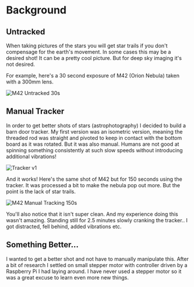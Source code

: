 # Background

## Untracked
When taking pictures of the stars you will get star trails if you don't compensage for the earth's movement.  In some cases this may be a desired shot!  It can be a pretty cool picture.  But for deep sky imaging it's not desired.

For example, here's a 30 second exposure of M42 (Orion Nebula) taken with a 300mm lens.

![M42 Untracked 30s](../images/M42-untracked-30s.jpg)

## Manual Tracker 
In order to get better shots of stars (astrophotography) I decided to build a barn door tracker.  My first version was an isometric version, meaning the threaded rod was straight and pivoted to keep in contact with the bottom board as it was rotated.  But it was also manual.  Humans are not good at spinning something consistently at such slow speeds without introducing additional vibrations!

![Tracker v1](../images/tracker-v1.jpg)

And it works!  Here's the same shot of M42 but for 150 seconds using the tracker.  It was processed a bit to make the nebula pop out more.  But the point is the lack of star trails.

![M42 Manual Tracking 150s](../images/M42-manual-tracking-150s.jpg)

You'll also notice that it isn't super clean.  And my experience doing this wasn't amazing.  Standing still for 2.5 minutes slowly cranking the tracker.. I got distracted, fell behind, added vibrations etc.

## Something Better...

I wanted to get a better shot and not have to manually manipulate this.  After a bit of research I settled on small stepper motor with controller driven by a Raspberry Pi I had laying around.  I have never used a stepper motor so it was a great excuse to learn even more new things.

